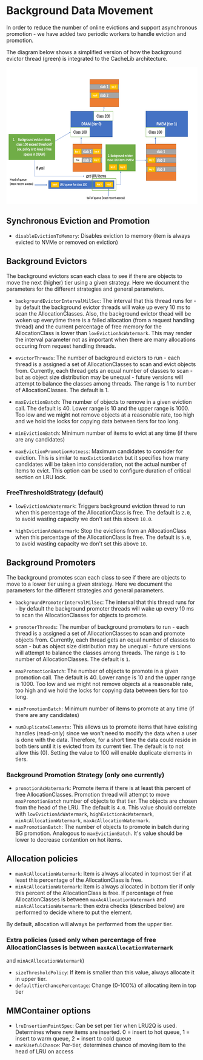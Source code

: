 # Background Data Movement

In order to reduce the number of online evictions and support asynchronous
promotion - we have added two periodic workers to handle eviction and promotion.

The diagram below shows a simplified version of how the background evictor
thread (green) is integrated to the CacheLib architecture. 

<p align="center">
  <img width="640" height="360" alt="BackgroundEvictor" src="cachelib-background-evictor.png">
</p>

## Synchronous Eviction and Promotion

- `disableEvictionToMemory`: Disables eviction to memory (item is always evicted to NVMe or removed
on eviction)

## Background Evictors

The background evictors scan each class to see if there are objects to move the next (higher)
tier using a given strategy. Here we document the parameters for the different
strategies and general parameters. 

- `backgroundEvictorIntervalMilSec`: The interval that this thread runs for - by default
the background evictor threads will wake up every 10 ms to scan the AllocationClasses. Also,
the background evictor thead will be woken up everytime there is a failed allocation (from
a request handling thread) and the current percentage of free memory for the 
AllocationClass is lower than `lowEvictionAcWatermark`. This may render the interval parameter
not as important when there are many allocations occuring from request handling threads. 

- `evictorThreads`: The number of background evictors to run - each thread is a assigned
a set of AllocationClasses to scan and evict objects from. Currently, each thread gets
an equal number of classes to scan - but as object size distribution may be unequal - future
versions will attempt to balance the classes among threads. The range is 1 to number of AllocationClasses.
The default is 1. 

- `maxEvictionBatch`: The number of objects to remove in a given eviction call. The
default is 40. Lower range is 10 and the upper range is 1000. Too low and we might not
remove objects at a reasonable rate, too high and we hold the locks for copying data
between tiers for too long.

- `minEvictionBatch`: Minimum number of items to evict at any time (if there are any
candidates)

- `maxEvictionPromotionHotness`: Maximum candidates to consider for eviction. This is similar to `maxEvictionBatch`
but it specifies how many candidates will be taken into consideration, not the actual number of items to evict.
This option can be used to configure duration of critical section on LRU lock.


### FreeThresholdStrategy (default)

- `lowEvictionAcWatermark`: Triggers background eviction thread to run
when this percentage of the AllocationClass is free. 
The default is `2.0`, to avoid wasting capacity we don't set this above `10.0`.

- `highEvictionAcWatermark`: Stop the evictions from an AllocationClass when this 
percentage of the AllocationClass is free. The default is `5.0`, to avoid wasting capacity we
don't set this above `10`.


## Background Promoters

The background promotes scan each class to see if there are objects to move to a lower
tier using a given strategy. Here we document the parameters for the different
strategies and general parameters.

- `backgroundPromoterIntervalMilSec`: The interval that this thread runs for - by default
the background promoter threads will wake up every 10 ms to scan the AllocationClasses for
objects to promote.

- `promoterThreads`: The number of background promoters to run - each thread is a assigned
a set of AllocationClasses to scan and promote objects from. Currently, each thread gets
an equal number of classes to scan - but as object size distribution may be unequal - future
versions will attempt to balance the classes among threads. The range is `1` to number of AllocationClasses. The default is `1`.

- `maxProtmotionBatch`: The number of objects to promote in a given promotion call. The
default is 40. Lower range is 10 and the upper range is 1000. Too low and we might not
remove objects at a reasonable rate, too high and we hold the locks for copying data
between tiers for too long. 

- `minPromotionBatch`: Minimum number of items to promote at any time (if there are any
candidates)

- `numDuplicateElements`: This allows us to promote items that have existing handles (read-only) since
we won't need to modify the data when a user is done with the data. Therefore, for a short time
the data could reside in both tiers until it is evicted from its current tier. The default is to
not allow this (0). Setting the value to 100 will enable duplicate elements in tiers.

### Background Promotion Strategy (only one currently)

- `promotionAcWatermark`: Promote items if there is at least this
percent of free AllocationClasses. Promotion thread will attempt to move `maxPromotionBatch` number of objects
to that tier. The objects are chosen from the head of the LRU. The default is `4.0`.
This value should correlate with `lowEvictionAcWatermark`, `highEvictionAcWatermark`, `minAcAllocationWatermark`, `maxAcAllocationWatermark`.
- `maxPromotionBatch`: The number of objects to promote in batch during BG promotion. Analogous to
`maxEvictionBatch`. It's value should be lower to decrease contention on hot items.

## Allocation policies

- `maxAcAllocationWatermark`:  Item is always allocated in topmost tier if at least this 
percentage of the AllocationClass is free.
- `minAcAllocationWatermark`: Item is always allocated in bottom tier if only this percent
of the AllocationClass is free. If percentage of free AllocationClasses is between `maxAcAllocationWatermark`
and `minAcAllocationWatermark`: then extra checks (described below) are performed to decide where to put the element.

By default, allocation will always be performed from the upper tier.

### Extra policies (used only when  percentage of free AllocationClasses is between `maxAcAllocationWatermark`
and `minAcAllocationWatermark`)
- `sizeThresholdPolicy`: If item is smaller than this value, always allocate it in upper tier.
- `defaultTierChancePercentage`: Change (0-100%) of allocating item in top tier

## MMContainer options

- `lruInsertionPointSpec`: Can be set per tier when LRU2Q is used. Determines where new items are
inserted. 0 = insert to hot queue, 1 = insert to warm queue, 2 = insert to cold queue
- `markUsefulChance`: Per-tier, determines chance of moving item to the head of LRU on access
